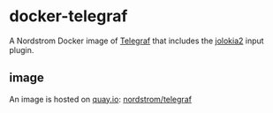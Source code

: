# docker-telegraf

A Nordstrom Docker image of [Telegraf](https://github.com/influxdata/telegraf) that includes the [jolokia2](https://github.com/dylanmei/telegraf/tree/jolokia2/plugins/inputs/jolokia2) input plugin.

## image

An image is hosted on [quay.io](https://quay.io): [nordstrom/telegraf](https://quay.io/repository/nordstrom/telegraf)
